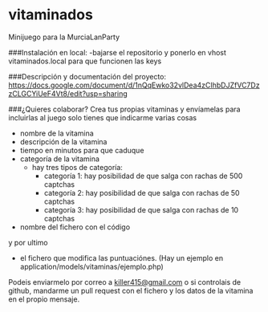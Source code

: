 vitaminados
===========

Minijuego para la MurciaLanParty

###Instalación en local:
-bajarse el repositorio y ponerlo en vhost vitaminados.local para que funcionen las keys

###Descripción y documentación del proyecto:
https://docs.google.com/document/d/1nQqEwko32vlDea4zCIhbDJZfVC7DzzCLGCYiUeF4Vt8/edit?usp=sharing

###¿Quieres colaborar?
Crea tus propias vitaminas y envíamelas para incluirlas al juego
solo tienes que indicarme varias cosas
- nombre de la vitamina
- descripción de la vitamina
- tiempo en minutos para que caduque
- categoría de la vitamina
	- hay tres tipos de categoría:
		- categoría 1: hay posibilidad de que salga con rachas de 500 captchas
		- categoría 2: hay posibilidad de que salga con rachas de 50 captchas
		- categoría 3: hay posibilidad de que salga con rachas de 10 captchas
- nombre del fichero con el código 

y por ultimo

- el fichero que modifica las puntuaciónes. (Hay un ejemplo en application/models/vitaminas/ejemplo.php)

Podeis enviarmelo por correo a killer415@gmail.com o si controlais de github, mandarme un pull 
request con el fichero y los datos de la vitamina en el propio mensaje.
